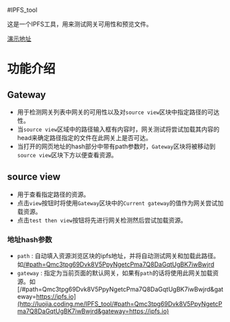 #IPFS_tool

这是一个IPFS工具，用来测试网关可用性和预览文件。

[演示地址](http://luojia.coding.me/IPFS_tool/)

# 功能介绍

## Gateway

* 用于检测网关列表中网关的可用性以及对`source view`区块中指定路径的可达性。
* 当`source view`区域中的路径输入框有内容时，网关测试将尝试加载其内容的head来确定路径指定的文件在此网关上是否可达。
* 当打开的网页地址的hash部分中带有path参数时，`Gateway`区块将被移动到`source view`区块下方以便查看资源。

## source view

* 用于查看指定路径的资源。
* 点击`view`按钮时将使用`Gateway`区块中的`Current gateway`的值作为网关尝试加载资源。
* 点击`test then view`按钮将先进行网关检测然后尝试加载资源。

### 地址hash参数

* `path` : 自动填入资源浏览区块的ipfs地址，并将自动测试网关和加载此路径。如[/#path=Qmc3tpg69Dvk8V5PpyNgetcPma7Q8DaGqtUgBK7iwBwjrd](http://luojia.coding.me/IPFS_tool/#path=Qmc3tpg69Dvk8V5PpyNgetcPma7Q8DaGqtUgBK7iwBwjrd)
* `gateway` : 指定为当前页面的默认网关，如果有`path`的话将使用此网关加载资源。如[/#path=Qmc3tpg69Dvk8V5PpyNgetcPma7Q8DaGqtUgBK7iwBwjrd&gateway=https://ipfs.io](http://luojia.coding.me/IPFS_tool/#path=Qmc3tpg69Dvk8V5PpyNgetcPma7Q8DaGqtUgBK7iwBwjrd&gateway=https://ipfs.io)
